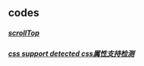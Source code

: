 ##	codes

#####	[scrollTop](https://github.com/LittleChell/front-end/tree/master/code/scrollTop.md)

#####	[css support detected	css属性支持检测](https://github.com/LittleChell/front-end/tree/master/code/css%20support%20detected.md)